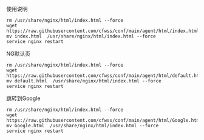 

使用说明

    rm /usr/share/nginx/html/index.html --force
    wget https://raw.githubusercontent.com/cfwss/conf/main/agent/html/index.html
    mv index.html  /usr/share/nginx/html/index.html --force
    service nginx restart

NG默认页

    rm /usr/share/nginx/html/index.html --force
    wget https://raw.githubusercontent.com/cfwss/conf/main/agent/html/default.html
    mv default.html  /usr/share/nginx/html/index.html --force
    service nginx restart
    
跳转到Google

    rm /usr/share/nginx/html/index.html --force
    wget https://raw.githubusercontent.com/cfwss/conf/main/agent/html/Google.html
    mv Google.html  /usr/share/nginx/html/index.html --force
    service nginx restart
